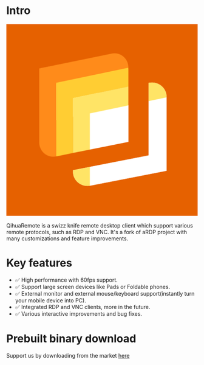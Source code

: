 # Intro
![Qihua Logo](https://github.com/seflerZ/qihua_remote/blob/main/bVNC/src/main/res/drawable/app_icon.png)

QihuaRemote is a swizz knife remote desktop client which support various remote protocols, such as
RDP and VNC. It's a fork of aRDP project with many customizations and feature improvements.

# Key features
- ✅ High performance with 60fps support.
- ✅ Support large screen devices like Pads or Foldable phones.
- ✅ External monitor and external mouse/keyboard support(instantly turn your mobile device into PC).
- ✅ Integrated RDP and VNC clients, more in the future.
- ✅ Various interactive improvements and bug fixes.

# Prebuilt binary download
Support us by downloading from the market [here](https://a.app.qq.com/o/simple.jsp?pkgname=com.qihua.rmt)
